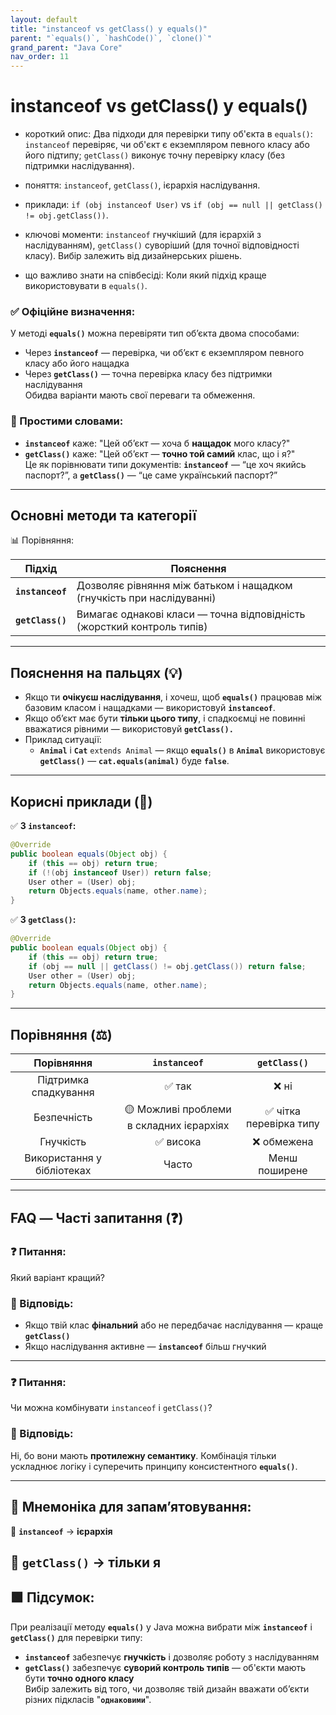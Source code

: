 ```yaml
---
layout: default
title: "instanceof vs getClass() у equals()"
parent: "`equals()`, `hashCode()`, `clone()`"
grand_parent: "Java Core"
nav_order: 11
---
```


# instanceof vs getClass() у equals()

* короткий опис: Два підходи для перевірки типу об'єкта в `equals()`: `instanceof` перевіряє, чи об'єкт є екземпляром певного класу або його підтипу; `getClass()` виконує точну перевірку класу (без підтримки наслідування).

* поняття: `instanceof`, `getClass()`, ієрархія наслідування.

* приклади: `if (obj instanceof User)` vs `if (obj == null || getClass() != obj.getClass())`.

* ключові моменти: `instanceof` гнучкіший (для ієрархій з наслідуванням), `getClass()` суворіший (для точної відповідності класу). Вибір залежить від дизайнерських рішень.

* що важливо знати на співбесіді: Коли який підхід краще використовувати в `equals()`.

### **✅ Офіційне визначення:**

У методі **`equals()`** можна перевіряти тип обʼєкта двома способами:

* Через **`instanceof`** — перевірка, чи об’єкт є екземпляром певного класу або його нащадка
* Через **`getClass()`** — точна перевірка класу без підтримки наслідування  
  Обидва варіанти мають свої переваги та обмеження.

### **🧠 Простими словами:**

* **`instanceof`** каже: "Цей обʼєкт — хоча б **нащадок** мого класу?"
* **`getClass()`** каже: "Цей обʼєкт — **точно той самий** клас, що і я?"  
  Це як порівнювати типи документів: **`instanceof`** — “це хоч якийсь паспорт?”, а **`getClass()`** — “це саме український паспорт?”

---

## **Основні методи та категорії**

📊 Порівняння:

| Підхід | Пояснення |
| ----- | ----- |
| **`instanceof`** | Дозволяє рівняння між батьком і нащадком (гнучкість при наслідуванні) |
| **`getClass()`** | Вимагає однакові класи — точна відповідність (жорсткий контроль типів) |

---

## **Пояснення на пальцях (💡)**

* Якщо ти **очікуєш наслідування**, і хочеш, щоб **`equals()`** працював між базовим класом і нащадками — використовуй **`instanceof`**.
* Якщо об’єкт має бути **тільки цього типу**, і спадкоємці не повинні вважатися рівними — використовуй **`getClass().`**
* Приклад ситуації:
  * **`Animal`** і **`Cat`** `extends Animal` — якщо **`equals()`** в **`Animal`** використовує **`getClass()`** — **`cat.equals(animal)`** буде **`false`**.

---

## **Корисні приклади (🧪)**

✅ **З `instanceof`:**

```java
@Override
public boolean equals(Object obj) {
    if (this == obj) return true;
    if (!(obj instanceof User)) return false;
    User other = (User) obj;
    return Objects.equals(name, other.name);
}
```

✅ **З `getClass()`:**

```java
@Override
public boolean equals(Object obj) {
    if (this == obj) return true;
    if (obj == null || getClass() != obj.getClass()) return false;
    User other = (User) obj;
    return Objects.equals(name, other.name);
}
```

---

## **Порівняння (⚖️)**

| Порівняння | `instanceof` | `getClass()` |
| :---: | :---: | :---: |
| Підтримка спадкування | ✅ так | ❌ ні |
| Безпечність | 🟡 Можливі проблеми в складних ієрархіях | ✅ чітка перевірка типу |
| Гнучкість | ✅ висока | ❌ обмежена |
| Використання у бібліотеках | Часто | Менш поширене |

---

## **FAQ — Часті запитання (❓)**

### **❓ Питання:**

 Який варіант кращий?

### **💬 Відповідь:**

* Якщо твій клас **фінальний** або не передбачає наслідування — краще **`getClass()`**
* Якщо наслідування активне — **`instanceof`** більш гнучкий

---

### **❓ Питання:**

 Чи можна комбінувати `instanceof` і `getClass()`?

### **💬 Відповідь:**

Ні, бо вони мають **протилежну семантику**. Комбінація тільки ускладнює логіку і суперечить принципу консистентного **`equals()`**.

---

## **🧠 Мнемоніка для запам’ятовування:**

🧠 **`instanceof`** -> **ієрархія**

🧠 **`getClass()`** -> **тільки я**
---

## **🟩 Підсумок:**

При реалізації методу **`equals()`** у Java можна вибрати між **`instanceof`** і **`getClass()`** для перевірки типу:

* **`instanceof`** забезпечує **гнучкість** і дозволяє роботу з наслідуванням
* **`getClass()`** забезпечує **суворий контроль типів** — об'єкти мають бути **точно одного класу**  
  Вибір залежить від того, чи дозволяє твій дизайн вважати об’єкти різних підкласів "**`однаковими`**".
